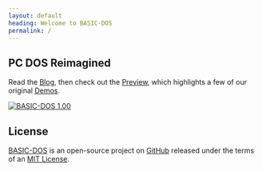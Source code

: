 ```yaml
---
layout: default
heading: Welcome to BASIC-DOS
permalink: /
---
```


## PC DOS Reimagined

Read the [Blog](blog/), then check out the [Preview](preview/), which
highlights a few of our original [Demos](demos/).

[![BASIC-DOS 1.00](assets/images/BASIC-DOS-Cover.gif)](preview/)

## License

[BASIC-DOS](https://github.com/jeffpar/basicdos) is an open-source project
on [GitHub](https://github.com/jeffpar) released under the terms of an
[MIT License](/LICENSE.txt).
